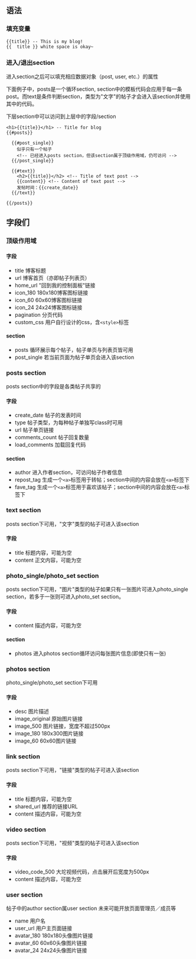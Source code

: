 ## 语法

### 填充变量

    {{title}} -- This is my blog!
    {{  title }} white space is okay~

### 进入/退出section

进入section之后可以填充相应数据对象（post, user, etc.）的属性

下面例子中，posts是一个循环section, section中的模板代码会应用于每一条post。而text是条件判断section，类型为"文字"的帖子才会进入该section并使用其中的代码。

下层section中可以访问到上层中的字段/section

    <h1>{{title}}</h1> -- Title for blog
    {{#posts}}

      {{#post_single}}
        似乎只有一个帖子
        <!-- 已经进入posts section，但该section属于顶级作用域，仍可访问 -->
      {{/post_single}}

      {{#text}}
        <h2>{{title}}</h2> <!-- Title of text post -->
        {{content}} <!-- Content of text post -->
        发帖时间：{{create_date}}
      {{/text}}

    {{/posts}}


## 字段们

### 顶级作用域

#### 字段

* title 博客标题
* url 博客首页（亦即帖子列表页）
* home_url "回到我的控制面板"链接
* icon_180 180x180博客图标链接
* icon_60 60x60博客图标链接
* icon_24 24x24博客图标链接
* pagination 分页代码
* custom_css 用户自行设计的css，含`<style>`标签

#### section

* posts 循环展示每个帖子，帖子单页与列表页皆可用
* post_single 若当前页面为帖子单页会进入该section

### posts section

posts section中的字段是各类帖子共享的

#### 字段

* create_date 帖子的发表时间
* type 帖子类型，为每种帖子单独写class时可用
* url 帖子单页链接
* comments_count 帖子回复数量
* load_comments 加载回复代码

#### section

* author 进入作者section，可访问帖子作者信息
* repost_tag 生成一个`<a>`标签用于转帖；section中间的内容会放在`<a>`标签下
* fave_tag 生成一个`<a>`标签用于喜欢该帖子；section中间的内容会放在`<a>`标签下

### text section

posts section下可用，"文字"类型的帖子可进入该section

#### 字段

* title 标题内容，可能为空
* content 正文内容，可能为空

### photo_single/photo_set section

posts section下可用，"图片"类型的帖子如果只有一张图片可进入photo_single section，若多于一张则可进入photo_set section。

#### 字段

* content 描述内容，可能为空

#### section

* photos 进入photos section循环访问每张图片信息(即使只有一张)

### photos section

photo_single/photo_set section下可用

#### 字段

* desc 图片描述
* image_original 原始图片链接
* image_500 图片链接，宽度不超过500px
* image_180 180x300图片链接
* image_60 60x60图片链接

### link section

posts section下可用，"链接"类型的帖子可进入该section

#### 字段

* title 标题内容，可能为空
* shared_url 推荐的链接URL
* content 描述内容，可能为空

### video section

posts section下可用，"视频"类型的帖子可进入该section

#### 字段

* video_code_500 大坨视频代码，点击展开后宽度为500px
* content 描述内容，可能为空

### user section

帖子中的author section属user section
未来可能开放页面管理员／成员等

* name 用户名
* user_url 用户主页面链接
* avatar_180 180x180头像图片链接
* avatar_60 60x60头像图片链接
* avatar_24 24x24头像图片链接
